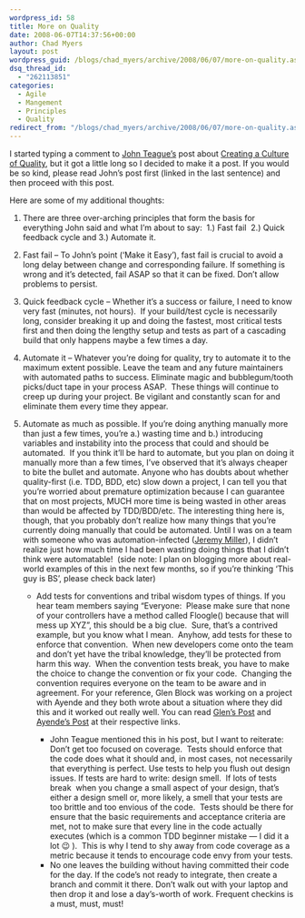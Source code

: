 ```yaml
---
wordpress_id: 58
title: More on Quality
date: 2008-06-07T14:37:56+00:00
author: Chad Myers
layout: post
wordpress_guid: /blogs/chad_myers/archive/2008/06/07/more-on-quality.aspx
dsq_thread_id:
  - "262113851"
categories:
  - Agile
  - Mangement
  - Principles
  - Quality
redirect_from: "/blogs/chad_myers/archive/2008/06/07/more-on-quality.aspx/"
---
```

I started typing a comment to [John Teague&#8217;s](http://johnteague.lostechies.com) post about [Creating a Culture of Quality](http://www.lostechies.com/blogs/johnteague/archive/2008/06/06/creating-a-culture-of-quality.aspx#3581), but it got a little long so I decided to make it a post. If you would be so kind, please read John&#8217;s post first (linked in the last sentence) and then proceed with this post.

Here are some of my additional thoughts:

  1. There are three over-arching principles that form the basis for everything John said and what I&#8217;m about to say:&nbsp; 1.) Fast fail&nbsp; 2.) Quick feedback cycle and 3.) Automate it.
  1. Fast fail &#8211; To John&#8217;s point (&#8216;Make it Easy&#8217;), fast fail is crucial to avoid a long delay between change and corresponding failure. If something is wrong and it&#8217;s detected, fail ASAP so that it can be fixed. Don&#8217;t allow problems to persist.
  2. Quick feedback cycle &#8211; Whether it&#8217;s a success or failure, I need to know very fast (minutes, not hours).&nbsp; If your build/test cycle is necessarily long, consider breaking it up and doing the fastest, most critical tests first and then doing the lengthy setup and tests as part of a cascading build that only happens maybe a few times a day.
  3. Automate it &#8211; Whatever you&#8217;re doing for quality, try to automate it to the maximum extent possible. Leave the team and any future maintainers with automated paths to success. Eliminate magic and bubblegum/tooth picks/duct tape in your process ASAP.&nbsp; These things will continue to creep up during your project. Be vigilant and constantly scan for and eliminate them every time they appear.

  2. Automate as much as possible. If you&#8217;re doing anything manually more than just a few times, you&#8217;re a.) wasting time and b.) introducing variables and instability into the process that could and should be automated.&nbsp; If you think it&#8217;ll be hard to automate, but you plan on doing it manually more than a few times, I&#8217;ve observed that it&#8217;s always cheaper to bite the bullet and automate. Anyone who has doubts about whether quality-first (i.e. TDD, BDD, etc) slow down a project, I can tell you that you&#8217;re worried about premature optimization because I can guarantee that on most projects, MUCH more time is being wasted in other areas than would be affected by TDD/BDD/etc. 
    The interesting thing here is, though, that you probably don&#8217;t realize how many things that you&#8217;re currently doing manually that could be automated. Until I was on a team with someone who was automation-infected ([Jeremy Miller](http://codebetter.com/blogs/jeremy.miller/default.aspx)), I didn&#8217;t realize just how much time I had been wasting doing things that I didn&#8217;t think were automatable!&nbsp; (side note: I plan on blogging more about real-world examples of this in the next few months, so if you&#8217;re thinking &#8216;This guy is BS&#8217;, please check back later)</li> 
    
      * Add tests for conventions and tribal wisdom types of things. If you hear team members saying &#8220;Everyone:&nbsp; Please make sure that none of your controllers have a method called Floogle() because that will mess up XYZ&#8221;, this should be a big clue.&nbsp; Sure, that&#8217;s a contrived example, but you know what I mean.&nbsp; Anyhow, add tests for these to enforce that convention.&nbsp; When new developers come onto the team and don&#8217;t yet have the tribal knowledge, they&#8217;ll be protected from harm this way.&nbsp; When the convention tests break, you have to make the choice to change the convention or fix your code.&nbsp; Changing the convention requires everyone on the team to be aware and in agreement. 
        For your reference, Glen Block was working on a project with Ayende and they both wrote about a situation where they did this and it worked out really well. You can read [Glen&#8217;s Post](http://codebetter.com/blogs/glenn.block/archive/2008/05/04/prismshouldnotreferenceunity.aspx) and [Ayende&#8217;s Post](http://ayende.com/Blog/archive/2008/05/05/Actively-enforce-your-conventions.aspx) at their respective links.</li> 
        
          * John Teague mentioned this in his post, but I want to reiterate: Don&#8217;t get too focused on coverage.&nbsp; Tests should enforce that the code does what it should and, in most cases, not necessarily that everything is perfect. Use tests to help you flush out design issues. If tests are hard to write: design smell.&nbsp; If lots of tests break&nbsp; when you change a small aspect of your design, that&#8217;s either a design smell or, more likely, a smell that your tests are too brittle and too envious of the code.&nbsp; Tests should be there for ensure that the basic requirements and acceptance criteria are met, not to make sure that every line in the code actually executes (which is a common TDD beginner mistake &#8212; I did it a lot 😉 ).&nbsp; This is why I tend to shy away from code coverage as a metric because it tends to encourage code envy from your tests. 
          * No one leaves the building without having committed their code for the day. If the code&#8217;s not ready to integrate, then create a branch and commit it there. Don&#8217;t walk out with your laptop and then drop it and lose a day&#8217;s-worth of work. Frequent checkins is a must, must, must!</ol>